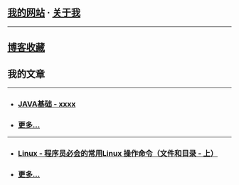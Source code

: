 
<!-- 开发笔记 - NOTE --> 

## [我的网站](https://www.newobject.cc)   ·   [关于我](https://www.newobject.cc/about.html)

---

## [博客收藏](./博客收藏/blog-collect.md)


## 我的文章

---
* ### [JAVA基础 - xxxx](https://www.newobject.cc/article/100004.html)

* ### [更多...](https://www.newobject.cc/article/100004.html)

---
* ### [Linux - 程序员必会的常用Linux 操作命令（文件和目录 - 上）](https://www.newobject.cc/article/100004.html)

* ### [更多...](https://www.newobject.cc/article/100004.html)

